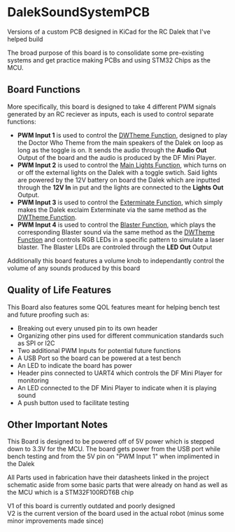 # DalekSoundSystemPCB
Versions of a custom PCB designed in KiCad for the RC Dalek that I've helped build

The broad purpose of this board is to consolidate some pre-existing systems and get practice making PCBs and using STM32 Chips as the MCU.

## Board Functions
More specifically, this board is designed to take 4 different PWM signals generated by an RC reciever as inputs, each is used to control separate functions:  
  - **PWM Input 1** is used to control the <ins>DWTheme Function</ins>, designed to play the Doctor Who Theme from the main speakers of the Dalek on loop as long as the toggle is on. It sends the audio through the **Audio Out** Output of the board and the audio is produced by the DF Mini Player.  
  - **PWM Input 2** is used to control the <ins>Main Lights Function</ins>, which turns on or off the external lights on the Dalek with a toggle swtich. Said lights are powered by the 12V battery on board the Dalek which are inputted through the **12V In** in put and the lights are connected to the **Lights Out** Output.  
  - **PWM Input 3** is used to control the <ins>Exterminate Function</ins>, which simply makes the Dalek exclaim Exterminate via the same method as the <ins>DWTheme Function</ins>.  
  - **PWM Input 4** is used to control the <ins>Blaster Function</ins>, which plays the corresponding Blaster sound via the same method as the <ins>DWTheme Function</ins> and controls RGB LEDs in a specific pattern to simulate a laser blaster. The Blaster LEDs are controled through the **LED Out** Output  

Additionally this board features a volume knob to independantly control the volume of any sounds produced by this board  


## Quality of Life Features
This Board also features some QOL features meant for helping bench test and future proofing such as:
- Breaking out every unused pin to its own header
- Organizing other pins used for different communication standards such as SPI or I2C
- Two additional PWM Inputs for potential future functions
- A USB Port so the board can be powered at a test bench
- An LED to indicate the board has power
- Header pins connected to UART4 which controls the DF Mini Player for monitoring
- An LED connected to the DF Mini Player to indicate when it is playing sound
- A push button used to facilitate testing

## Other Important Notes
This Board is designed to be powered off of 5V power which is stepped down to 3.3V for the MCU. The board gets power from the USB port while bench testing and from the 5V pin on "PWM Input 1" when implimented in the Dalek  

All Parts used in fabrication have their datasheets linked in the project schematic aside from some basic parts that were already on hand as well as the MCU which is a STM32F100RDT6B chip  

V1 of this board is currently outdated and poorly designed  
V2 is the current version  of the board used in the actual robot (minus some minor improvements made since)
